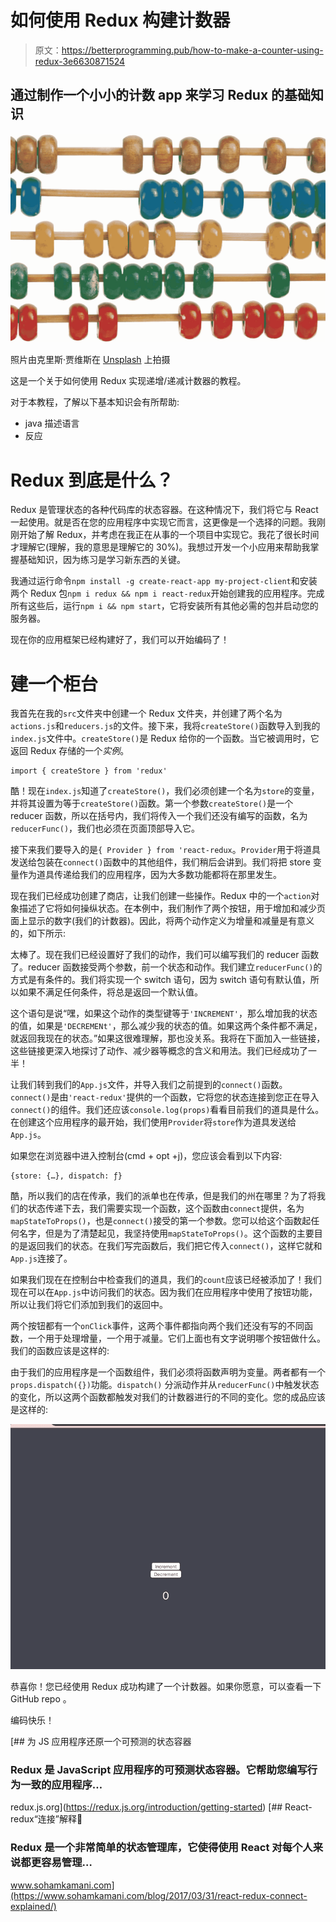 # 如何使用 Redux 构建计数器

> 原文：<https://betterprogramming.pub/how-to-make-a-counter-using-redux-3e6630871524>

## 通过制作一个小小的计数 app 来学习 Redux 的基础知识

![](img/d8d5b37119775d6007899776b5a177aa.png)

照片由克里斯·贾维斯在 [Unsplash](https://unsplash.com/s/photos/counting?utm_source=unsplash&utm_medium=referral&utm_content=creditCopyText) 上拍摄

这是一个关于如何使用 Redux 实现递增/递减计数器的教程。

对于本教程，了解以下基本知识会有所帮助:

*   java 描述语言
*   反应

# Redux 到底是什么？

Redux 是管理状态的各种代码库的状态容器。在这种情况下，我们将它与 React 一起使用。就是否在您的应用程序中实现它而言，这更像是一个选择的问题。我刚刚开始了解 Redux，并考虑在我正在从事的一个项目中实现它。我花了很长时间才理解它(理解，我的意思是理解它的 30%)。我想过开发一个小应用来帮助我掌握基础知识，因为练习是学习新东西的关键。

我通过运行命令`npm install -g create-react-app my-project-client`和安装两个 Redux 包`npm i redux && npm i react-redux`开始创建我的应用程序。完成所有这些后，运行`npm i && npm start`，它将安装所有其他必需的包并启动您的服务器。

现在你的应用框架已经构建好了，我们可以开始编码了！

# 建一个柜台

我首先在我的`src`文件夹中创建一个 Redux 文件夹，并创建了两个名为`actions.js`和`reducers.js`的文件。接下来，我将`createStore()`函数导入到我的`index.js`文件中。`createStore()`是 Redux 给你的一个函数。当它被调用时，它返回 Redux 存储的一个*实例*。

```
import { createStore } from 'redux'
```

酷！现在`index.js`知道了`createStore()`，我们必须创建一个名为`store`的变量，并将其设置为等于`createStore()`函数。第一个参数`createStore()`是一个 reducer 函数，所以在括号内，我们将传入一个我们还没有编写的函数，名为`reducerFunc()`，我们也必须在页面顶部导入它。

接下来我们要导入的是`{ Provider } from 'react-redux`。`Provider`用于将道具发送给包装在`connect()`函数中的其他组件，我们稍后会讲到。我们将把 store 变量作为道具传递给我们的应用程序，因为大多数功能都将在那里发生。

现在我们已经成功创建了商店，让我们创建一些操作。Redux 中的一个`action`对象描述了它将如何操纵状态。在本例中，我们制作了两个按钮，用于增加和减少页面上显示的数字(我们的计数器)。因此，将两个动作定义为增量和减量是有意义的，如下所示:

太棒了。现在我们已经设置好了我们的动作，我们可以编写我们的 reducer 函数了。reducer 函数接受两个参数，前一个状态和动作。我们建立`reducerFunc()`的方式是有条件的。我们将实现一个 switch 语句，因为 switch 语句有默认值，所以如果不满足任何条件，将总是返回一个默认值。

这个语句是说“嘿，如果这个动作的类型键等于`'INCREMENT'`，那么增加我的状态的值，如果是`'DECREMENt'`，那么减少我的状态的值。如果这两个条件都不满足，就返回我现在的状态。”如果这很难理解，那也没关系。我将在下面加入一些链接，这些链接更深入地探讨了动作、减少器等概念的含义和用法。我们已经成功了一半！

让我们转到我们的`App.js`文件，并导入我们之前提到的`connect()`函数。`connect()`是由`'react-redux'`提供的一个函数，它将您的状态连接到您正在导入`connect()`的组件。我们还应该`console.log(props)`看看目前我们的道具是什么。在创建这个应用程序的最开始，我们使用`Provider`将`store`作为道具发送给`App.js`。

如果您在浏览器中进入控制台(cmd + opt +j)，您应该会看到以下内容:

```
{store: {…}, dispatch: ƒ}
```

酷，所以我们的店在传承，我们的派单也在传承，但是我们的州在哪里？为了将我们的状态传递下去，我们需要实现一个函数，这个函数由`connect`提供，名为`mapStateToProps()`，也是`connect()`接受的第一个参数。您可以给这个函数起任何名字，但是为了清楚起见，我坚持使用`mapStateToProps()`。这个函数的主要目的是返回我们的状态。在我们写完函数后，我们把它传入`connect()`，这样它就和`App.js`连接了。

如果我们现在在控制台中检查我们的道具，我们的`count`应该已经被添加了！我们现在可以在`App.js`中访问我们的状态。因为我们在应用程序中使用了按钮功能，所以让我们将它们添加到我们的返回中。

两个按钮都有一个`onClick`事件，这两个事件都指向两个我们还没有写的不同函数，一个用于处理增量，一个用于减量。它们上面也有文字说明哪个按钮做什么。我们的函数应该是这样的:

由于我们的应用程序是一个函数组件，我们必须将函数声明为变量。两者都有一个`props.dispatch({})`功能。`dispatch()` 分派动作并从`reducerFunc()`中触发状态的变化，所以这两个函数都触发对我们的计数器进行的不同的变化。您的成品应该是这样的:

![](img/8c7dac4546611229a4e13bb2116361c3.png)

恭喜你！您已经使用 Redux 成功构建了一个计数器。如果你愿意，可以查看一下 GitHub repo 。

编码快乐！

[](https://redux.js.org/introduction/getting-started) [## 为 JS 应用程序还原一个可预测的状态容器

### Redux 是 JavaScript 应用程序的可预测状态容器。它帮助您编写行为一致的应用程序…

redux.js.org](https://redux.js.org/introduction/getting-started) [](https://www.sohamkamani.com/blog/2017/03/31/react-redux-connect-explained/) [## React-redux“连接”解释🔗

### Redux 是一个非常简单的状态管理库，它使得使用 React 对每个人来说都更容易管理…

www.sohamkamani.com](https://www.sohamkamani.com/blog/2017/03/31/react-redux-connect-explained/)